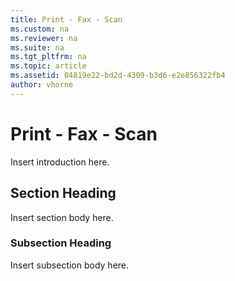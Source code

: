 ```yaml
---
title: Print - Fax - Scan
ms.custom: na
ms.reviewer: na
ms.suite: na
ms.tgt_pltfrm: na
ms.topic: article
ms.assetid: 04819e22-bd2d-4309-b3d6-e2e856322fb4
author: vhorne
---
```

# Print - Fax - Scan
Insert introduction here.  
  
## Section Heading  
Insert section body here.  
  
### Subsection Heading  
Insert subsection body here.  
  
